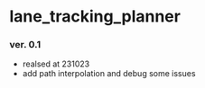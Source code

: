 # lane_tracking_planner

### ver. 0.1 
- realsed at 231023
- add path interpolation and debug some issues
